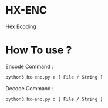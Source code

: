 # HX-ENC
Hex Ecoding
# How To use ?
Encode Command :
```bash
python3 hx-enc.py e [ File / String ]
```
Decode Command :
```bash
python3 hx-enc.py d [ File / String ]
```

